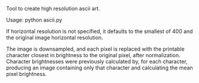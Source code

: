 Tool to create high resolution ascii art.

Usage: python ascii.py <image filename> <horizontal resolution>

If horizontal resolution is not specified, it defaults to the smallest of 400 and the original image horizontal resolution.

The image is downsampled, and each pixel is replaced with the printable character closest in brightness to the original pixel, after normalization. Character brightnesses were previously calculated by, for each character, producing an image containing only that character and calculating the mean pixel brightness.




